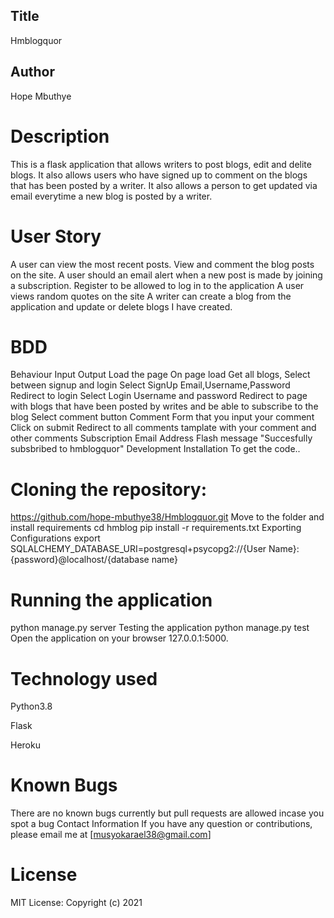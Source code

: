  ## Title
 Hmblogquor
 ## Author
Hope Mbuthye

 # Description
This is a flask application that allows writers to post blogs, edit and delite blogs. It also allows users who have signed up to comment on the blogs that has been posted by a writer. It also allows a person to  get updated via email everytime a new blog is posted by a writer.

 # User Story
A user can view the most recent posts.
View and comment the blog posts on the site.
A user should an email alert when a new post is made by joining a subscription.
Register to be allowed to log in to the application
A user views random quotes on the site
A writer can create a blog from the application and update or delete blogs I have created.
 
  # BDD

Behaviour	Input	Output
Load the page	On page load	Get all blogs, Select between signup and login
Select SignUp	Email,Username,Password	Redirect to login
Select Login	Username and password	Redirect to page with blogs that have been posted by writes and be able to subscribe to the blog
Select comment button	Comment	Form that you input your comment
Click on submit		Redirect to all comments tamplate with your comment and other comments
Subscription	Email Address	Flash message "Succesfully subsbribed to hmblogquor"
Development Installation
To get the code..

 # Cloning the repository:
https://github.com/hope-mbuthye38/Hmblogquor.git
Move to the folder and install requirements
cd hmblog
pip install -r requirements.txt
Exporting Configurations
export SQLALCHEMY_DATABASE_URI=postgresql+psycopg2://{User Name}:{password}@localhost/{database name}

# Running the application
python manage.py server
Testing the application
python manage.py test
Open the application on your browser 127.0.0.1:5000.

 # Technology used
Python3.8

Flask

Heroku

 # Known Bugs
There are no known bugs currently but pull requests are allowed incase you spot a bug
Contact Information
If you have any question or contributions, please email me at [musyokarael38@gmail.com]

 # License
MIT License:
Copyright (c) 2021

